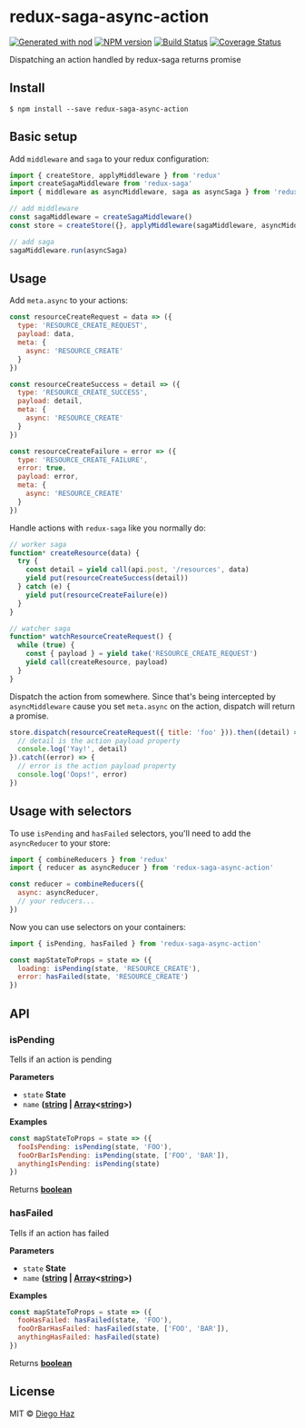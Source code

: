 # redux-saga-async-action

[![Generated with nod](https://img.shields.io/badge/generator-nod-2196F3.svg?style=flat-square)](https://github.com/diegohaz/nod)
[![NPM version](https://img.shields.io/npm/v/redux-saga-async-action.svg?style=flat-square)](https://npmjs.org/package/redux-saga-async-action)
[![Build Status](https://img.shields.io/travis/diegohaz/redux-saga-async-action/master.svg?style=flat-square)](https://travis-ci.org/diegohaz/redux-saga-async-action) [![Coverage Status](https://img.shields.io/codecov/c/github/diegohaz/redux-saga-async-action/master.svg?style=flat-square)](https://codecov.io/gh/diegohaz/redux-saga-async-action/branch/master)

Dispatching an action handled by redux-saga returns promise

## Install

    $ npm install --save redux-saga-async-action

## Basic setup

Add `middleware` and `saga` to your redux configuration:

```js
import { createStore, applyMiddleware } from 'redux'
import createSagaMiddleware from 'redux-saga'
import { middleware as asyncMiddleware, saga as asyncSaga } from 'redux-saga-async-action'

// add middleware
const sagaMiddleware = createSagaMiddleware()
const store = createStore({}, applyMiddleware(sagaMiddleware, asyncMiddleware))

// add saga
sagaMiddleware.run(asyncSaga)
```

## Usage

Add `meta.async` to your actions:

```js
const resourceCreateRequest = data => ({
  type: 'RESOURCE_CREATE_REQUEST',
  payload: data,
  meta: {
    async: 'RESOURCE_CREATE'
  }
})

const resourceCreateSuccess = detail => ({
  type: 'RESOURCE_CREATE_SUCCESS',
  payload: detail,
  meta: {
    async: 'RESOURCE_CREATE'
  }
})

const resourceCreateFailure = error => ({
  type: 'RESOURCE_CREATE_FAILURE',
  error: true,
  payload: error,
  meta: {
    async: 'RESOURCE_CREATE'
  }
})
```

Handle actions with `redux-saga` like you normally do:

```js
// worker saga
function* createResource(data) {
  try {
    const detail = yield call(api.post, '/resources', data)
    yield put(resourceCreateSuccess(detail))
  } catch (e) {
    yield put(resourceCreateFailure(e))
  }
}

// watcher saga
function* watchResourceCreateRequest() {
  while (true) {
    const { payload } = yield take('RESOURCE_CREATE_REQUEST')
    yield call(createResource, payload)
  }
}
```

Dispatch the action from somewhere. Since that's being intercepted by `asyncMiddleware` cause you set `meta.async` on the action, dispatch will return a promise.

```js
store.dispatch(resourceCreateRequest({ title: 'foo' })).then((detail) => {
  // detail is the action payload property
  console.log('Yay!', detail)
}).catch((error) => {
  // error is the action payload property
  console.log('Oops!', error)
})
```

## Usage with selectors

To use `isPending` and `hasFailed` selectors, you'll need to add the `asyncReducer` to your store:

```js
import { combineReducers } from 'redux'
import { reducer as asyncReducer } from 'redux-saga-async-action'

const reducer = combineReducers({
  async: asyncReducer,
  // your reducers...
})
```

Now you can use selectors on your containers:

```js
import { isPending, hasFailed } from 'redux-saga-async-action'

const mapStateToProps = state => ({
  loading: isPending(state, 'RESOURCE_CREATE'),
  error: hasFailed(state, 'RESOURCE_CREATE')
})
```

## API

<!-- Generated by documentation.js. Update this documentation by updating the source code. -->

### isPending

Tells if an action is pending

**Parameters**

-   `state` **State** 
-   `name` **([string](https://developer.mozilla.org/en-US/docs/Web/JavaScript/Reference/Global_Objects/String) \| [Array](https://developer.mozilla.org/en-US/docs/Web/JavaScript/Reference/Global_Objects/Array)&lt;[string](https://developer.mozilla.org/en-US/docs/Web/JavaScript/Reference/Global_Objects/String)>)** 

**Examples**

```javascript
const mapStateToProps = state => ({
  fooIsPending: isPending(state, 'FOO'),
  fooOrBarIsPending: isPending(state, ['FOO', 'BAR']),
  anythingIsPending: isPending(state)
})
```

Returns **[boolean](https://developer.mozilla.org/en-US/docs/Web/JavaScript/Reference/Global_Objects/Boolean)** 

### hasFailed

Tells if an action has failed

**Parameters**

-   `state` **State** 
-   `name` **([string](https://developer.mozilla.org/en-US/docs/Web/JavaScript/Reference/Global_Objects/String) \| [Array](https://developer.mozilla.org/en-US/docs/Web/JavaScript/Reference/Global_Objects/Array)&lt;[string](https://developer.mozilla.org/en-US/docs/Web/JavaScript/Reference/Global_Objects/String)>)** 

**Examples**

```javascript
const mapStateToProps = state => ({
  fooHasFailed: hasFailed(state, 'FOO'),
  fooOrBarHasFailed: hasFailed(state, ['FOO', 'BAR']),
  anythingHasFailed: hasFailed(state)
})
```

Returns **[boolean](https://developer.mozilla.org/en-US/docs/Web/JavaScript/Reference/Global_Objects/Boolean)** 

## License

MIT © [Diego Haz](https://github.com/diegohaz)
